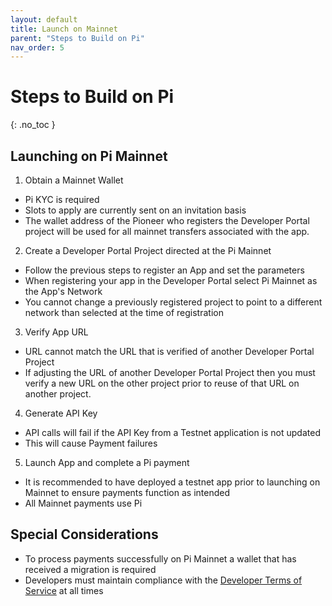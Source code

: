 ```yaml
---
layout: default
title: Launch on Mainnet
parent: "Steps to Build on Pi"
nav_order: 5
---
```


# Steps to Build on Pi
{: .no_toc }


## Launching on Pi Mainnet

1. Obtain a Mainnet Wallet
* Pi KYC is required
* Slots to apply are currently sent on an invitation basis
* The wallet address of the Pioneer who registers the Developer Portal project will be used for all mainnet transfers associated with the app.
2. Create a Developer Portal Project directed at the Pi Mainnet
* Follow the previous steps to register an App and set the parameters
* When registering your app in the Developer Portal select Pi Mainnet as the App's Network
* You cannot change a previously registered project to point to a different network than selected at the time of registration
3. Verify App URL
* URL cannot match the URL that is verified of another Developer Portal Project
* If adjusting the URL of another Developer Portal Project then you must verify a new URL on the other project prior to reuse of that URL on another project.
4. Generate API Key
* API calls will fail if the API Key from a Testnet application is not updated
* This will cause Payment failures
5. Launch App and complete a Pi payment
* It is recommended to have deployed a testnet app prior to launching on Mainnet to ensure payments function as intended
* All Mainnet payments use Pi


## Special Considerations
- To process payments successfully on Pi Mainnet a wallet that has received a migration is required
- Developers must maintain compliance with the [Developer Terms of Service](https://socialchain.app/developer_terms) at all times

